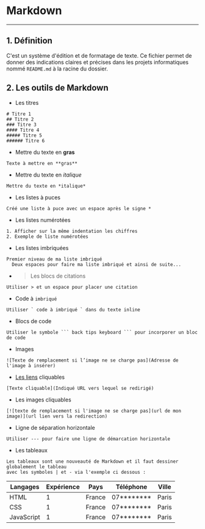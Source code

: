 # Markdown

---

## 1. Définition

C'est un système d'édition et de formatage de texte. Ce fichier permet de donner des indications claires et précises dans les projets informatiques nommé `README.md` à la racine du dossier.

## 2. Les outils de Markdown

* Les titres

```
# Titre 1
## Titre 2
### Titre 3
#### Titre 4
##### Titre 5
###### Titre 6
```
 
* Mettre du texte en **gras**

```
Texte à mettre en **gras**
```

* Mettre du texte en *italique*
```
Mettre du texte en *italique*
```

* Les listes à puces
```
Créé une liste à puce avec un espace après le signe *
```
* Les listes numérotées
```
1. Afficher sur la même indentation les chiffres
2. Exemple de liste numérotées
```
* Les listes imbriquées
```
Premier niveau de ma liste imbriqué
  Deux espaces pour faire ma liste imbriqué et ainsi de suite...
```
* > Les blocs de citations
```
Utiliser > et un espace pour placer une citation
```
* Code à `imbriqué`
```
Utiliser ` code à imbriqué ` dans du texte inline
``` 
* Blocs de code
```
Utiliser le symbole ``` back tips keyboard ``` pour incorporer un bloc de code
```
* Images

```
![Texte de remplacement si l’image ne se charge pas](Adresse de l'image à insérer)
```
* [Les liens](https://github.com/mehdiLegoullon/myProject) cliquables
```
[Texte cliquable](Indiqué URL vers lequel se redirigé)
```
* Les images cliquables
```
[![texte de remplacement si l'image ne se charge pas](url de mon image)](url lien vers la redirection)
```
* Ligne de séparation horizontale
```
Utiliser --- pour faire une ligne de démarcation horizontale
```
* Les tableaux
```
Les tableaux sont une nouveauté de Markdown et il faut dessiner globalement le tableau
avec les symboles | et - via l'exemple ci dessous :
```

|  Langages 	|   Expérience	|   Pays	|   Téléphone	|  Ville	|
|---	|---	|---	|---	|---	|
|   HTML	|   1	|   France	|   07********	|   Paris	|
|   CSS	|   1	|   France	|  07********  	|   Paris	|
|   JavaScript	|   1	|   France	|   07********	|   Paris	|
